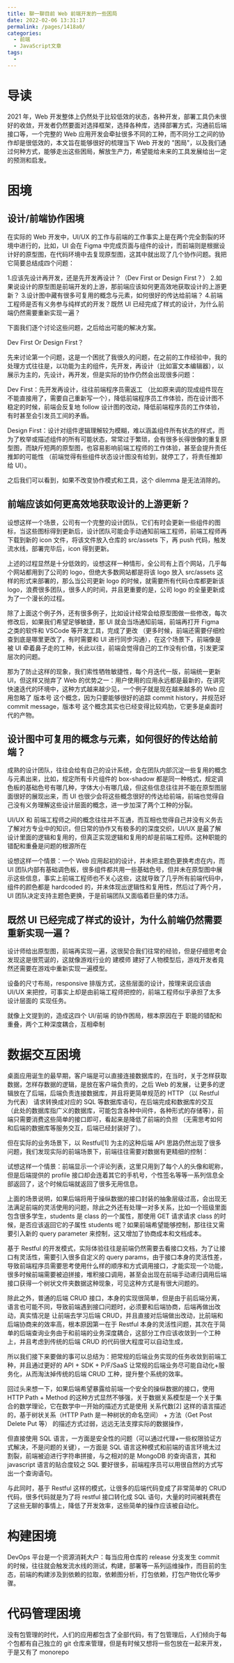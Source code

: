 ```yaml
---
title: 聊一聊目前 Web 前端开发的一些困局
date: 2022-02-06 13:31:17
permalink: /pages/1418a0/
categories:
  - 前端
  - JavaScript文章
tags:
  - 
---
```


# 导读

2021 年，Web 开发整体上仍然处于比较低效的状态，各种开发，部署工具仍未很好的收敛，开发者仍然要面对选择框架，选择各种库，选择部署方式，沟通前后端接口等，一个完整的 Web 应用开发会牵扯很多不同的工种，而不同分工之间的协作却是很低效的，本文旨在能够很好的梳理当下 Web 开发的 "困局"，以及我们通过何种方式，能够走出这些困局，解放生产力，希望能给未来的工具发展给出一定的预测和启发。

# 困境

## 设计/前端协作困境

在实际的 Web 开发中，UI/UX 的工作与前端的工作事实上是在两个完全割裂的环境中进行的，比如，UI 会在 Figma 中完成页面与组件的设计，而前端则是根据设计好的原型图，在代码环境中去复现原型图，这其中就出现了几个协作问题。我把它简要总结成四个问题：

1.应该先设计再开发，还是先开发再设计？（Dev First or Design First？）
2.如果说设计的原型图是前端开发的上游，那前端应该如何更高效地获取设计的上游更新？
3.设计图中藏有很多可复用的概念与元素，如何很好的传达给前端？
4.前端工程师是否有义务参与纯样式的开发？既然 UI 已经完成了样式的设计，为什么前端仍然需要重新实现一遍？

下面我们逐个讨论这些问题，之后给出可能的解决方案。

Dev First Or Design First？

先来讨论第一个问题，这是一个困扰了我很久的问题，在之前的工作经验中，我的处理方式往往是，以功能为主的组件，先开发，再设计（比如富文本编辑器），以展示为主的，先设计，再开发，但是实际的协作仍然会出现很多问题：

Dev First：先开发再设计，往往前端程序员需返工 （比如原来调的现成组件现在不能直接用了，需要自己重新写一个），降低前端程序员工作体验，而在设计图不稳定的时候，前端会反复地 follow 设计图的改动，降低前端程序员的工作体验，有时甚至会引发员工间的矛盾。

Design First：设计对组件逻辑理解较为模糊，难以涵盖组件所有状态的样式，而为了枚举或描述组件的所有可能状态，常常过于繁琐，会有很多长得很像的重复原型图，而缺斤短两的原型图，也容易影响前端工程师的工作体验，甚至会提升责任推卸的可能性 （前端觉得有些组件状态设计图没有给到，就停工了，将责任推卸给 UI）。

之后我们可以看到，如果不改变协作模式和工具，这个 dilemma 是无法消除的。

## 前端应该如何更高效地获取设计的上游更新？

设想这样一个场景，公司有一个完整的设计团队，它们有时会更新一些组件的图标，当这些图标得到更新后，设计团队可能会手动通知前端工程师，前端工程师再下载到新的 icon 文件，将该文件放入仓库的 src/assets 下，再 push 代码，触发流水线，部署完毕后，icon 得到更新。

上述的过程显然是十分低效的，设想这样一种情形，全公司有上百个网站，几乎每个网站都用到了公司的 logo，但绝大多数网站都是将该 logo 放入 src/assets 这样的形式来部署的，那么当公司更新 logo 的时候，就需要所有代码仓库都更新该 logo，浪费很多团队，很多人的时间，并且更重要的是，公司 logo 的全量更新成为了一个漫长的过程。

除了上面这个例子外，还有很多例子，比如设计经常会给原型图做一些修改，每次修改后，如果我们希望足够敏捷，那 UI 就会当场通知前端，前端再打开 Figma 之类的软件和 VSCode 等开发工具，完成了更改 （更多时候，前端还需要仔细检查到底是哪里更改了，有时需要和 UI 进行同步沟通），在这个场景下，前端像是被 UI 牵着鼻子走的工种，长此以往，前端会觉得自己的工作没有价值，引发更深层次的问题。

那为了防止这样的现象，我们索性牺牲敏捷性，每个月迭代一版，前端统一更新 UI，但这样又抛弃了 Web 的优势之一：用户使用的应用永远都是最新的，在讲究快速迭代的环境中，这种方式越来越少见，一个例子就是现在越来越多的 Web 应用忽略了 版本号 这个概念，因为只要能够很好的追踪 commit history，并规范好 commit message，版本号 这个概念其实也已经变得比较鸡肋，它更多是桌面时代的产物。

## 设计图中可复用的概念与元素，如何很好的传达给前端？

成熟的设计团队，往往会给有自己的设计系统，会在团队内部沉淀一些复用的概念与元素出来，比如，规定所有卡片组件的 box-shadow 都是同一种格式，规定调色板的基础色号有哪几种，字体大小有哪几级，但这些信息往往并不能在原型图层面很好的展现出来，而 UI 也很少会将这些概念很好的传达给前端，前端也觉得自己没有义务理解这些设计层面的概念，进一步加深了两个工种的分裂。

UI/UX 和 前端工程师之间的概念往往并不互通，而互相也觉得自己并没有义务去了解对方专业中的知识，但日常的协作又有极多的的深度交织，UI/UX 是最了解设计里面的逻辑和复用的，但真正实现逻辑和复用的却是前端工程师。这种职能的错配和重叠是问题的根源所在

设想这样一个情景：一个 Web 应用起初的设计，并未把主题色更换考虑在内，而 UI 团队内部有基础调色板，很多组件都共用一些基础色号，但并未在原型图中展示这些信息，事实上前端工程师也不关心这些，这就导致了几乎所有前端代码中，组件的颜色都是 hardcoded 的，并未体现出逻辑性和复用性，然后过了两个月，UI 团队决定支持主题色更换，于是前端团队又面临着巨量的体力活。

## 既然 UI 已经完成了样式的设计，为什么前端仍然需要重新实现一遍？

设计师给出原型图，前端再实现一遍，这很契合我们往常的经验，但是仔细思考会发现这是很荒诞的，这就像游戏行业的 建模师 建好了人物模型后，游戏开发者竟然还需要在游戏中重新实现一遍模型。

设备的尺寸布局，responsive 排版方式，这些层面的设计，按理来说应该由 UI/UX 来把控，可事实上却是由前端工程师把控的，前端工程师似乎承担了太多设计层面的 实现任务。

就像上文提到的，造成这四个 UI/前端 的协作困局，根本原因在于 职能的错配和重叠，两个工种深度耦合，互相牵制

# 数据交互困境

桌面应用诞生的最早期，客户端是可以直接连接数据库的，在当时，关于怎样获取数据，怎样存数据的逻辑，是放在客户端负责的，之后 Web 的发展，让更多的逻辑放在了后端，后端负责连接数据库，并且将更简单规范的 HTTP （以 Restful 为代表） 请求转换成对应的 SQL 等数据库语句，在后端完成和数据库的交互 （此处的数据库指广义的数据库，可能包含各种中间件，各种形式的存储等），前端只需要消费这些简单的接口即可，看起来是降低了前端的负担 （无需思考如何和后端的数据库等服务交互，后端已经封装好了）。

但在实际的业务场景下，以 Restful[1] 为主的这种后端 API 思路仍然出现了很多问题，我们发现实际的前端场景下，前端往往需要对数据有更精细的控制：

试想这样一个情景：前端显示一个评论列表，这里只用到了每个人的头像和昵称，但是后端提供的 profile 接口却会连着其它的手机号，个性签名等等一系列信息全部返回了，这个时候后端就返回了很多无用信息。

上面的场景说明，如果后端将用于操纵数据的接口封装的抽象层级过高，会出现无法满足前端的灵活使用的问题，除此之外还有处理一对多关系，比如一个班级里面包含很多学生，students 是 class 的一个属性，那使用 GET 请求请求 class 的时候，是否应该返回它的子属性 students 呢？如果前端希望能够控制，那往往又需要引入新的 query parameter 来控制，这又增加了协商成本和文档成本。

基于 Restful 的开发模式，实际体验往往是前端仍然需要去看接口文档，为了让接口有灵活性，需要引入很多自定义的 query params，由于接口本身的灵活性差，导致前端程序员需要思考使用什么样的顺序和方式调用接口，才能实现一个功能，很多时候前端需要被迫拼接，堆积接口调用，甚至会出现在前端手动递归调用后端接口获得一个树状文件夹数据这种现象，可见这种方式是有很大问题的。

除此之外，普通的后端 CRUD 接口，本身的实现很简单，但是由于前后端分离，语言也可能不同，导致前端遇到接口问题时，必须要和后端协商，后端再做出改动，真实情况是 让前端去学习后端 CRUD，并且直接对后端做出改动，比前端和后端协商来的效率高，根本原因第一在于 Restful 本身的灵活性问题，其次在于简单的后端查询业务由于和前端的业务深度耦合，这部分工作应该收敛到一个工种上，并且考虑到传统的后端 CRUD 的代码很大程度可以自动生成，

所以我们接下来要做的事可以总结为：把常规的后端业务实现的任务收敛到前端工种，并且通过更好的 API + SDK + P/F/SaaS 让常规的后端业务尽可能自动化+服务化，从而淘汰掉传统的后端 CRUD 工种，提升整个系统的效率。

回过头来想一下，如果后端希望暴露给前端一个安全的操纵数据的接口，使用 HTTP Path + Method 的这种方式显然不够强，关于数据关系模型是一个关于集合的数学理论，它在数学中一开始的描述方式是使用 关系代数[2] 这样的语言描述的，基于树状关系（HTTP Path 是一种树状的命名空间） + 方法（Get Post Delete Put 等） 的描述方式过弱，远远无法支撑实际的数据操作，

但直接使用 SQL 语言，一方面是安全性的问题（可以通过代理+一些权限验证方式解决，不是问题的关键），一方面是 SQL 语言这种模式和前端的语言环境太过割裂，前端被迫进行字符串拼接，与之相对的是 MongoDB 的查询语言，其和 javascript 语言的贴合度较之 SQL 要好很多，前端程序员可以用很自然的方式写出一个查询语句。

与此同时，基于 Restful 这样的模式，让很多的后端代码变成了非常简单的 CRUD 代码，很多代码就是为了将 restful 接口转化成 SQL 语句，大量的时间被耗费在了这些无聊的事情上，降低了开发效率，这些简单的操作应该被自动化。


# 构建困境

DevOps 平台是一个资源消耗大户：每当应用仓库的 release 分支发生 commit 的时候，往往就会触发流水线的测试，构建，部署等一系列运维操作，而目前的生态，前端的构建涉及到依赖的拉取，依赖图分析，打包依赖，打包产物优化等步骤。

# 代码管理困境

没有包管理的时代，人们的应用都包含了全部代码，有了包管理后，人们倾向于每个包都有自己独立的 git 仓库来管理，但是有时候又想将一些包放在一起来开发，于是又有了 monorepo